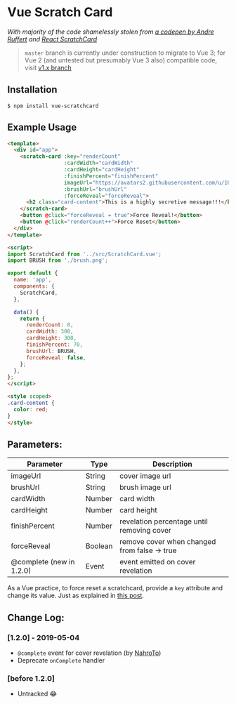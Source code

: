 # Vue Scratch Card

*With majority of the code shamelessly stolen from [a codepen by Andre Ruffert](https://codepen.io/andreruffert/pen/pvqly) and [React ScratchCard](https://github.com/aleksik/react-scratchcard)*


> `master` branch is currently under construction to migrate to Vue 3; for Vue 2 (and untested but presumably Vue 3 also) compatible code, visit [v1.x branch](https://github.com/xch91/vue-scratchcard/tree/v1.x)


## Installation

```
$ npm install vue-scratchcard
```

## Example Usage

```html
<template>
  <div id="app">
    <scratch-card :key="renderCount"
                  :cardWidth="cardWidth"
                  :cardHeight="cardHeight"
                  :finishPercent="finishPercent"
                  imageUrl="https://avatars2.githubusercontent.com/u/1077546?s=460&v=4"
                  :brushUrl="brushUrl"
                  :forceReveal="forceReveal">
      <h2 class="card-content">This is a highly secretive message!!!</h2>
    </scratch-card>
    <button @click="forceReveal = true">Force Reveal!</button>
    <button @click="renderCount++">Force Reset</button>
  </div>
</template>

<script>
import ScratchCard from '../src/ScratchCard.vue';
import BRUSH from './brush.png';

export default {
  name: 'app',
  components: {
    ScratchCard,
  },

  data() {
    return {
      renderCount: 0,
      cardWidth: 300,
      cardHeight: 300,
      finishPercent: 70,
      brushUrl: BRUSH,
      forceReveal: false,
    };
  },
};
</script>

<style scoped>
.card-content {
  color: red;
}
</style>
```

## Parameters:

| Parameter                 | Type     | Description
|---------------------------|----------|------------
| imageUrl                  | String   | cover image url
| brushUrl                  | String   | brush image url
| cardWidth                 | Number   | card width
| cardHeight                | Number   | card height
| finishPercent             | Number   | revelation percentage until removing cover
| forceReveal               | Boolean  | remove cover when changed from false -> true
| @complete (new in 1.2.0)  | Event    | event emitted on cover revelation

As a Vue practice, to force reset a scratchcard, provide a `key` attribute and change its value.
Just as explained in [this post](http://michaelnthiessen.com/force-re-render/).


## Change Log:

### [1.2.0] - 2019-05-04

- `@complete` event for cover revelation (by [NahroTo](https://github.com/NahroTo))
- Deprecate `onComplete` handler

### [before 1.2.0]

- Untracked 😂